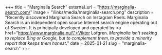 +++
title = "Marginalia Search"
external_url = "https://marginalia-search.com/"
image = "/links/media/marginalia-search.png"
description = "Recently discovered Marginalia Search on Instagram Reels. Marginalia Search is an independent open source Internet search engine operating out of Sweden. It is principally developed and operated by <a href=\"https://www.marginalia.nu/\">Viktor Lofgren</a>. <em>Marginalia isn't seeking to replace Bing or Google, but to complement them, to provide a minority report that keeps them honest.</em>"
date = 2025-01-21
slug = "marginalia-search"
+++